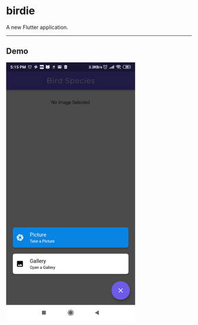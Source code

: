 # birdie

A new Flutter application.

---
## Demo

<img src="https://github.com/prashantchanne12/Bird-image-classifier-flutter-app/blob/master/images/1.png" alt="image 1" width="350">


